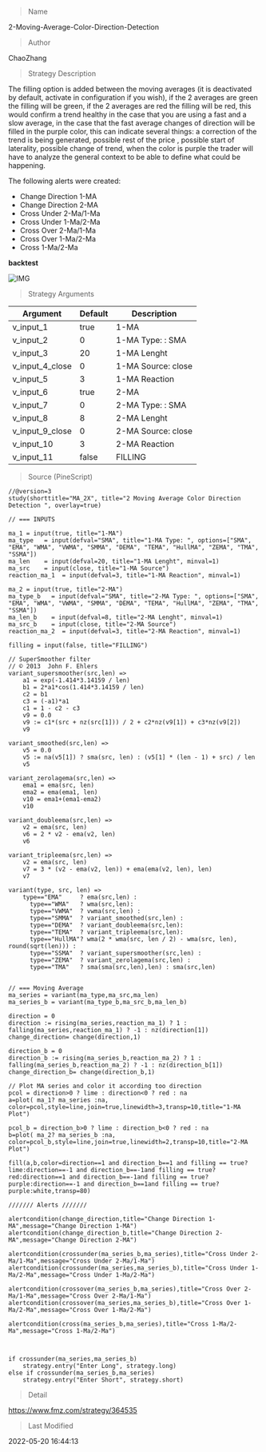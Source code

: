 
> Name

2-Moving-Average-Color-Direction-Detection

> Author

ChaoZhang

> Strategy Description

The filling option is added between the moving averages (it is deactivated by default, activate in configuration if you wish), if the 2 averages are green the filling will be green, if the 2 averages are red the filling will be red, this would confirm a trend healthy in the case that you are using a fast and a slow average, in the case that the fast average changes of direction will be filled in the purple color, this can indicate several things: a correction of the trend is being generated, possible rest of the price , possible start of laterality, possible change of trend, when the color is purple the trader will have to analyze the general context to be able to define what could be happening.

The following alerts were created:

- Change Direction 1-MA
- Change Direction 2-MA
- Cross Under 2-Ma/1-Ma
- Cross Under 1-Ma/2-Ma
- Cross Over 2-Ma/1-Ma
- Cross Over 1-Ma/2-Ma
- Cross 1-Ma/2-Ma

**backtest**

 ![IMG](https://www.fmz.com/upload/asset/1cbd3d5353e6275e6d0.png) 

> Strategy Arguments



|Argument|Default|Description|
|----|----|----|
|v_input_1|true|1-MA|
|v_input_2|0|1-MA Type: : SMA|EMA|WMA|VWMA|SMMA|DEMA|TEMA|HullMA|ZEMA|TMA|SSMA|
|v_input_3|20|1-MA Lenght|
|v_input_4_close|0|1-MA Source: close|high|low|open|hl2|hlc3|hlcc4|ohlc4|
|v_input_5|3|1-MA Reaction|
|v_input_6|true|2-MA|
|v_input_7|0|2-MA Type: : SMA|EMA|WMA|VWMA|SMMA|DEMA|TEMA|HullMA|ZEMA|TMA|SSMA|
|v_input_8|8|2-MA Lenght|
|v_input_9_close|0|2-MA Source: close|high|low|open|hl2|hlc3|hlcc4|ohlc4|
|v_input_10|3|2-MA Reaction|
|v_input_11|false|FILLING|


> Source (PineScript)

``` pinescript
//@version=3
study(shorttitle="MA_2X", title="2 Moving Average Color Direction Detection ", overlay=true)

// === INPUTS

ma_1 = input(true, title="1-MA")
ma_type   = input(defval="SMA", title="1-MA Type: ", options=["SMA", "EMA", "WMA", "VWMA", "SMMA", "DEMA", "TEMA", "HullMA", "ZEMA", "TMA", "SSMA"])
ma_len    = input(defval=20, title="1-MA Lenght", minval=1)
ma_src    = input(close, title="1-MA Source")
reaction_ma_1  = input(defval=3, title="1-MA Reaction", minval=1)

ma_2 = input(true, title="2-MA")
ma_type_b   = input(defval="SMA", title="2-MA Type: ", options=["SMA", "EMA", "WMA", "VWMA", "SMMA", "DEMA", "TEMA", "HullMA", "ZEMA", "TMA", "SSMA"])
ma_len_b    = input(defval=8, title="2-MA Lenght", minval=1)
ma_src_b    = input(close, title="2-MA Source")
reaction_ma_2  = input(defval=3, title="2-MA Reaction", minval=1)

filling = input(false, title="FILLING")

// SuperSmoother filter
// © 2013  John F. Ehlers
variant_supersmoother(src,len) =>
    a1 = exp(-1.414*3.14159 / len)
    b1 = 2*a1*cos(1.414*3.14159 / len)
    c2 = b1
    c3 = (-a1)*a1
    c1 = 1 - c2 - c3
    v9 = 0.0
    v9 := c1*(src + nz(src[1])) / 2 + c2*nz(v9[1]) + c3*nz(v9[2])
    v9
    
variant_smoothed(src,len) =>
    v5 = 0.0
    v5 := na(v5[1]) ? sma(src, len) : (v5[1] * (len - 1) + src) / len
    v5

variant_zerolagema(src,len) =>
    ema1 = ema(src, len)
    ema2 = ema(ema1, len)
    v10 = ema1+(ema1-ema2)
    v10
    
variant_doubleema(src,len) =>
    v2 = ema(src, len)
    v6 = 2 * v2 - ema(v2, len)
    v6

variant_tripleema(src,len) =>
    v2 = ema(src, len)
    v7 = 3 * (v2 - ema(v2, len)) + ema(ema(v2, len), len)             
    v7
    
variant(type, src, len) =>
    type=="EMA"     ? ema(src,len) : 
      type=="WMA"   ? wma(src,len): 
      type=="VWMA"  ? vwma(src,len) : 
      type=="SMMA"  ? variant_smoothed(src,len) : 
      type=="DEMA"  ? variant_doubleema(src,len): 
      type=="TEMA"  ? variant_tripleema(src,len): 
      type=="HullMA"? wma(2 * wma(src, len / 2) - wma(src, len), round(sqrt(len))) :
      type=="SSMA"  ? variant_supersmoother(src,len) : 
      type=="ZEMA"  ? variant_zerolagema(src,len) : 
      type=="TMA"   ? sma(sma(src,len),len) : sma(src,len)


// === Moving Average
ma_series = variant(ma_type,ma_src,ma_len)
ma_series_b = variant(ma_type_b,ma_src_b,ma_len_b)

direction = 0
direction := rising(ma_series,reaction_ma_1) ? 1 : falling(ma_series,reaction_ma_1) ? -1 : nz(direction[1])
change_direction= change(direction,1)

direction_b = 0
direction_b := rising(ma_series_b,reaction_ma_2) ? 1 : falling(ma_series_b,reaction_ma_2) ? -1 : nz(direction_b[1])
change_direction_b= change(direction_b,1)

// Plot MA series and color it according too direction
pcol = direction>0 ? lime : direction<0 ? red : na
a=plot( ma_1? ma_series :na, color=pcol,style=line,join=true,linewidth=3,transp=10,title="1-MA Plot")

pcol_b = direction_b>0 ? lime : direction_b<0 ? red : na
b=plot( ma_2? ma_series_b :na, color=pcol_b,style=line,join=true,linewidth=2,transp=10,title="2-MA Plot")

fill(a,b,color=direction==1 and direction_b==1 and filling == true?lime:direction==-1 and direction_b==-1and filling == true?red:direction==1 and direction_b==-1and filling == true?purple:direction==-1 and direction_b==1and filling == true?purple:white,transp=80)

/////// Alerts ///////

alertcondition(change_direction,title="Change Direction 1-MA",message="Change Direction 1-MA")
alertcondition(change_direction_b,title="Change Direction 2-MA",message="Change Direction 2-MA")

alertcondition(crossunder(ma_series_b,ma_series),title="Cross Under 2-Ma/1-Ma",message="Cross Under 2-Ma/1-Ma")
alertcondition(crossunder(ma_series,ma_series_b),title="Cross Under 1-Ma/2-Ma",message="Cross Under 1-Ma/2-Ma")

alertcondition(crossover(ma_series_b,ma_series),title="Cross Over 2-Ma/1-Ma",message="Cross Over 2-Ma/1-Ma")
alertcondition(crossover(ma_series,ma_series_b),title="Cross Over 1-Ma/2-Ma",message="Cross Over 1-Ma/2-Ma")

alertcondition(cross(ma_series_b,ma_series),title="Cross 1-Ma/2-Ma",message="Cross 1-Ma/2-Ma")



if crossunder(ma_series,ma_series_b)
    strategy.entry("Enter Long", strategy.long)
else if crossunder(ma_series_b,ma_series)
    strategy.entry("Enter Short", strategy.short)
```

> Detail

https://www.fmz.com/strategy/364535

> Last Modified

2022-05-20 16:44:13
